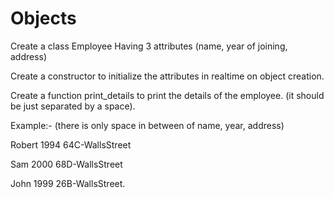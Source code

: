 # Objects

Create a class Employee Having 3 attributes (name, year of joining, address)

Create a constructor to initialize the attributes in realtime on object creation.

Create a function print_details to print the details of the employee. (it should be just separated by a space).



Example:- (there is only space in between of name, year, address)

Robert      1994        64C-WallsStreet

Sam        2000        68D-WallsStreet

John        1999        26B-WallsStreet.
